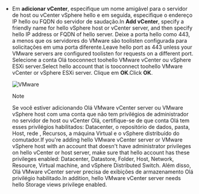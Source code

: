 * <span data-ttu-id="137d8-101">Em **adicionar vCenter**, especifique um nome amigável para o servidor de host ou vCenter vSphere hello e em seguida, especifique o endereço IP hello ou FQDN do servidor de saudação.</span><span class="sxs-lookup"><span data-stu-id="137d8-101">In **Add vCenter**, specify a friendly name for hello vSphere host or vCenter server, and then specify hello IP address or FQDN of hello server.</span></span> <span data-ttu-id="137d8-102">Deixe a porta hello como 443, a menos que os servidores do VMware são toolisten configurada para solicitações em uma porta diferente.</span><span class="sxs-lookup"><span data-stu-id="137d8-102">Leave hello port as 443 unless your VMware servers are configured toolisten for requests on a different port.</span></span> <span data-ttu-id="137d8-103">Selecione a conta Olá tooconnect toohello VMware vCenter ou vSphere ESXi server.</span><span class="sxs-lookup"><span data-stu-id="137d8-103">Select hello account that is tooconnect toohello VMware vCenter or vSphere ESXi server.</span></span> <span data-ttu-id="137d8-104">Clique em **OK**.</span><span class="sxs-lookup"><span data-stu-id="137d8-104">Click **OK**.</span></span>

    ![VMware](./media/site-recovery-add-vcenter/vmware-server.png)

   > [!NOTE]
   > <span data-ttu-id="137d8-106">Se você estiver adicionando Olá VMware vCenter server ou VMware vSphere host com uma conta que não tem privilégios de administrador no servidor de host ou vCenter Olá, certifique-se de que conta Olá tem esses privilégios habilitados: Datacenter, o repositório de dados, pasta, Host, rede , Recursos, a máquina Virtual e o vSphere distribuído do comutador.</span><span class="sxs-lookup"><span data-stu-id="137d8-106">If you're adding hello VMware vCenter server or VMware vSphere host with an account that doesn't have administrator privileges on hello vCenter or host server, make sure that hello account has these privileges enabled: Datacenter, Datastore, Folder, Host, Network, Resource, Virtual machine, and vSphere Distributed Switch.</span></span> <span data-ttu-id="137d8-107">Além disso, Olá VMware vCenter server precisa de exibições de armazenamento Olá privilégio habilitado.</span><span class="sxs-lookup"><span data-stu-id="137d8-107">In addition, hello VMware vCenter server needs hello Storage views privilege enabled.</span></span>
